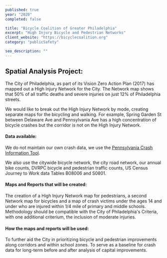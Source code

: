 ```yaml
---
published: true
year: "2020"
completed: false

title: "Bicycle Coalition of Greater Philadelphia"
excerpt: "High Injury Bicycle and Pedestrian Networks"
client_website: "https://bicyclecoalition.org"
category: "publicSafety"

seo_description: ""
---
```


## Spatial Analysis Project:
The City of Philadelphia, as part of its Vision Zero Action Plan (2017) has mapped out a High Injury Network for the City. The Network map shows that 50% of all traffic deaths and severe injuries on just 12% of Philadelphia streets.

We would like to break out the High Injury Network by mode, creating separate maps for the bicycling and walking. For example, Spring Garden St between Delaware Ave and Pennsylvania Ave has a high concentration of bicycle crashes but the corridor is not on the High Injury Network.


#### Data available:
We do not maintain our own crash data, we use the [Pennsylvania Crash Information Tool](https://crashinfo.penndot.gov/PCIT).

We also use the citywide bicycle network, the city road network, our annual bike counts, DVRPC bicycle and pedestrian traffic counts, US Census Journey to Work data Tables B08006 and S0801.

#### Maps and Reports that will be created:
The creation of a High Injury Network map for pedestrians, a second Network map for bicycles and a map of crash victims under the ages 14 and under who are injured within 1/4 mile of primary and middle schools. Methodology should be compatible with the City of Philadelphia's Criteria, with one additional criterium, the inclusion of moderate injuries.

#### How the maps and reports will be used:
To further aid the City in prioritizing bicycle and pedestrian improvements along corridors and within school zones. To serve as a baseline for crash data for long-term before and after analysis of capital improvements.